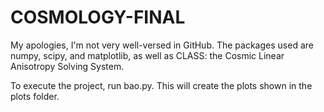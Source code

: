 # COSMOLOGY-FINAL

My apologies, I'm not very well-versed in GitHub. The packages used are numpy, scipy, and matplotlib, as well as CLASS: the Cosmic Linear Anisotropy Solving System.

To execute the project, run bao.py. This will create the plots shown in the plots folder.
